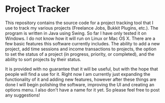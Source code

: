 # Project Tracker
This repository contains the source code for a project tracking tool that I use to track my various projects (Freelance Jobs, Bukkit Plugins, etc.). The program is written in Java using Swing. So far I have only tested it on Windows. I do not know how it will run on Linux or Mac OS X. There are a few basic features this software currently includes. The ability to add a new project, add time sessions and income transactions to projects, the option to set the status of a project (in progress, priority, or completed), and the ability to sort projects by their status. 


It is provided with no guarantee that it will be useful, but with the hope that people will find a use for it. Right now I am currently just expanding the functionality of it and adding new features, however after these things are done I will begin polishing the software, improving the UI and creating an options menu. I also don't have a name for it yet. So please feel free to post any suggestions!
